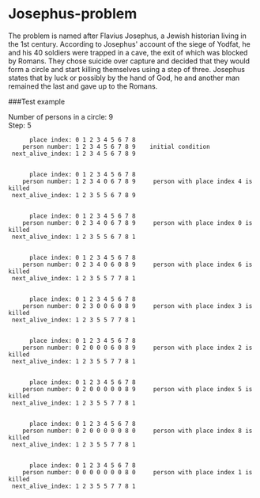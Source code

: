 # Josephus-problem

The problem is named after Flavius Josephus, a Jewish historian living in the 1st century. According to Josephus' account of the siege of Yodfat, he and his 40 soldiers were trapped in a cave, the exit of which was blocked by Romans. They chose suicide over capture and decided that they would form a circle and start killing themselves using a step of three. Josephus states that by luck or possibly by the hand of God, he and another man remained the last and gave up to the Romans.

###Test example

Number of persons in a circle: 9<br>
Step: 5<br>

          place index: 0 1 2 3 4 5 6 7 8 
        person number: 1 2 3 4 5 6 7 8 9	initial condition
     next_alive_index: 1 2 3 4 5 6 7 8 9


          place index: 0 1 2 3 4 5 6 7 8
        person number: 1 2 3 4 0 6 7 8 9 	 person with place index 4 is killed
     next_alive_index: 1 2 3 5 5 6 7 8 9 


          place index: 0 1 2 3 4 5 6 7 8 
        person number: 0 2 3 4 0 6 7 8 9 	 person with place index 0 is killed
     next_alive_index: 1 2 3 5 5 6 7 8 1 


          place index: 0 1 2 3 4 5 6 7 8 
        person number: 0 2 3 4 0 6 0 8 9 	 person with place index 6 is killed
     next_alive_index: 1 2 3 5 5 7 7 8 1 


          place index: 0 1 2 3 4 5 6 7 8 
        person number: 0 2 3 0 0 6 0 8 9 	 person with place index 3 is killed
     next_alive_index: 1 2 3 5 5 7 7 8 1 


          place index: 0 1 2 3 4 5 6 7 8 
        person number: 0 2 0 0 0 6 0 8 9 	 person with place index 2 is killed
     next_alive_index: 1 2 3 5 5 7 7 8 1 


          place index: 0 1 2 3 4 5 6 7 8 
        person number: 0 2 0 0 0 0 0 8 9 	 person with place index 5 is killed
     next_alive_index: 1 2 3 5 5 7 7 8 1 


          place index: 0 1 2 3 4 5 6 7 8 
        person number: 0 2 0 0 0 0 0 8 0 	 person with place index 8 is killed
     next_alive_index: 1 2 3 5 5 7 7 8 1 


          place index: 0 1 2 3 4 5 6 7 8 
        person number: 0 0 0 0 0 0 0 8 0 	 person with place index 1 is killed
     next_alive_index: 1 2 3 5 5 7 7 8 1 

